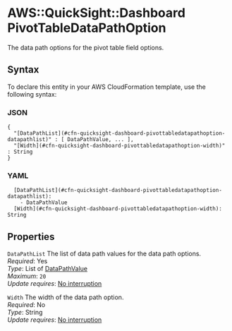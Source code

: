 # AWS::QuickSight::Dashboard PivotTableDataPathOption<a name="aws-properties-quicksight-dashboard-pivottabledatapathoption"></a>

The data path options for the pivot table field options\.

## Syntax<a name="aws-properties-quicksight-dashboard-pivottabledatapathoption-syntax"></a>

To declare this entity in your AWS CloudFormation template, use the following syntax:

### JSON<a name="aws-properties-quicksight-dashboard-pivottabledatapathoption-syntax.json"></a>

```
{
  "[DataPathList](#cfn-quicksight-dashboard-pivottabledatapathoption-datapathlist)" : [ DataPathValue, ... ],
  "[Width](#cfn-quicksight-dashboard-pivottabledatapathoption-width)" : String
}
```

### YAML<a name="aws-properties-quicksight-dashboard-pivottabledatapathoption-syntax.yaml"></a>

```
  [DataPathList](#cfn-quicksight-dashboard-pivottabledatapathoption-datapathlist): 
    - DataPathValue
  [Width](#cfn-quicksight-dashboard-pivottabledatapathoption-width): String
```

## Properties<a name="aws-properties-quicksight-dashboard-pivottabledatapathoption-properties"></a>

`DataPathList`  <a name="cfn-quicksight-dashboard-pivottabledatapathoption-datapathlist"></a>
The list of data path values for the data path options\.  
*Required*: Yes  
*Type*: List of [DataPathValue](aws-properties-quicksight-dashboard-datapathvalue.md)  
*Maximum*: `20`  
*Update requires*: [No interruption](https://docs.aws.amazon.com/AWSCloudFormation/latest/UserGuide/using-cfn-updating-stacks-update-behaviors.html#update-no-interrupt)

`Width`  <a name="cfn-quicksight-dashboard-pivottabledatapathoption-width"></a>
The width of the data path option\.  
*Required*: No  
*Type*: String  
*Update requires*: [No interruption](https://docs.aws.amazon.com/AWSCloudFormation/latest/UserGuide/using-cfn-updating-stacks-update-behaviors.html#update-no-interrupt)